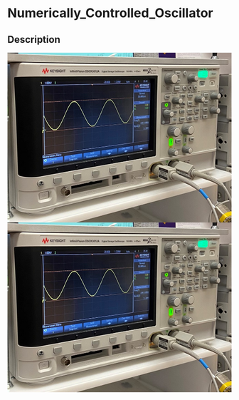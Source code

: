 # Numerically_Controlled_Oscillator

## Description
<img align="right" alt="JPEG" src="https://github.com/nickrallison/Numerically_Controlled_Oscillator/blob/main/assets/oscilloscope.jpeg?raw=true" />

![alt text](https://github.com/nickrallison/Numerically_Controlled_Oscillator/blob/main/assets/oscilloscope.jpeg?raw=true)

